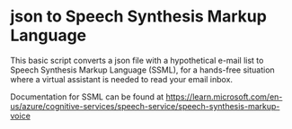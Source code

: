 # json to Speech Synthesis Markup Language

This basic script converts a json file with a hypothetical e-mail list to Speech Synthesis Markup Language (SSML), for a
hands-free situation where a virtual assistant is needed to read your email inbox. 

Documentation for SSML can be found at https://learn.microsoft.com/en-us/azure/cognitive-services/speech-service/speech-synthesis-markup-voice